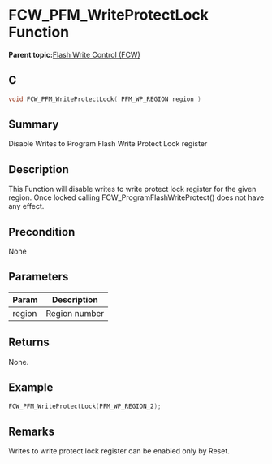 # FCW\_PFM\_WriteProtectLock Function

**Parent topic:**[Flash Write Control \(FCW\)](GUID-90E21DD6-5AB3-4211-8633-884EC95A6246.md)

## C

```c
void FCW_PFM_WriteProtectLock( PFM_WP_REGION region )
```

## Summary

Disable Writes to Program Flash Write Protect Lock register

## Description

This Function will disable writes to write protect lock register for the given region. Once locked calling FCW\_ProgramFlashWriteProtect\(\) does not have any effect.

## Precondition

None

## Parameters

|Param|Description|
|-----|-----------|
|region|Region number|

## Returns

None.

## Example

```c
FCW_PFM_WriteProtectLock(PFM_WP_REGION_2);
```

## Remarks

Writes to write protect lock register can be enabled only by Reset.

